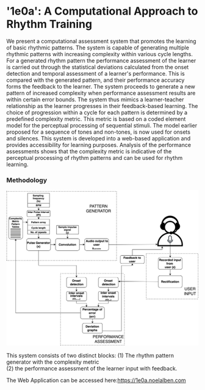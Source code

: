 # '1e0a': A Computational Approach to Rhythm Training
We present a computational assessment system that promotes the learning of basic rhythmic patterns. The system is capable of generating multiple rhythmic patterns with increasing complexity within various cycle lengths. For a generated rhythm pattern the performance assessment of the learner is carried out through the statistical deviations calculated from the onset detection and temporal assessment of a learner's performance. This is compared with the generated pattern, and their performance accuracy forms the feedback to the learner. The system proceeds to generate a new pattern of increased complexity when performance assessment results are within certain error bounds. The system thus mimics a learner-teacher relationship as the learner progresses in their feedback-based learning. The choice of progression within a cycle for each pattern is determined by a predefined complexity metric. This metric is based on a coded element model for the perceptual processing of sequential stimuli. The model earlier proposed for a sequence of tones and non-tones, is now used for onsets and silences. This system is developed into a web-based application and provides accessibility for learning purposes. Analysis of the performance assessments shows that the complexity metric is indicative of the perceptual processing of rhythm patterns and can be used for rhythm learning. 

### Methodology
![alt text](https://github.com/nol-alb/1e0a/blob/main/flow/flow.png)

 This system consists of two distinct blocks:
 (1) The rhythm pattern generator with the complexity metric\
 (2) the performance assessment of the learner input with feedback.
 
 The Web Application can be accessed here:https://1e0a.noelalben.com
